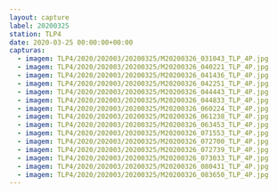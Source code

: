 ```yaml
---
layout: capture
label: 20200325
station: TLP4
date: 2020-03-25 00:00:00+00:00
capturas:
  - imagem: TLP4/2020/202003/20200325/M20200326_031043_TLP_4P.jpg
  - imagem: TLP4/2020/202003/20200325/M20200326_040221_TLP_4P.jpg
  - imagem: TLP4/2020/202003/20200325/M20200326_041436_TLP_4P.jpg
  - imagem: TLP4/2020/202003/20200325/M20200326_042251_TLP_4P.jpg
  - imagem: TLP4/2020/202003/20200325/M20200326_044443_TLP_4P.jpg
  - imagem: TLP4/2020/202003/20200325/M20200326_044833_TLP_4P.jpg
  - imagem: TLP4/2020/202003/20200325/M20200326_060224_TLP_4P.jpg
  - imagem: TLP4/2020/202003/20200325/M20200326_061238_TLP_4P.jpg
  - imagem: TLP4/2020/202003/20200325/M20200326_063453_TLP_4P.jpg
  - imagem: TLP4/2020/202003/20200325/M20200326_071553_TLP_4P.jpg
  - imagem: TLP4/2020/202003/20200325/M20200326_072700_TLP_4P.jpg
  - imagem: TLP4/2020/202003/20200325/M20200326_072739_TLP_4P.jpg
  - imagem: TLP4/2020/202003/20200325/M20200326_073033_TLP_4P.jpg
  - imagem: TLP4/2020/202003/20200325/M20200326_080431_TLP_4P.jpg
  - imagem: TLP4/2020/202003/20200325/M20200326_083650_TLP_4P.jpg
---
```

